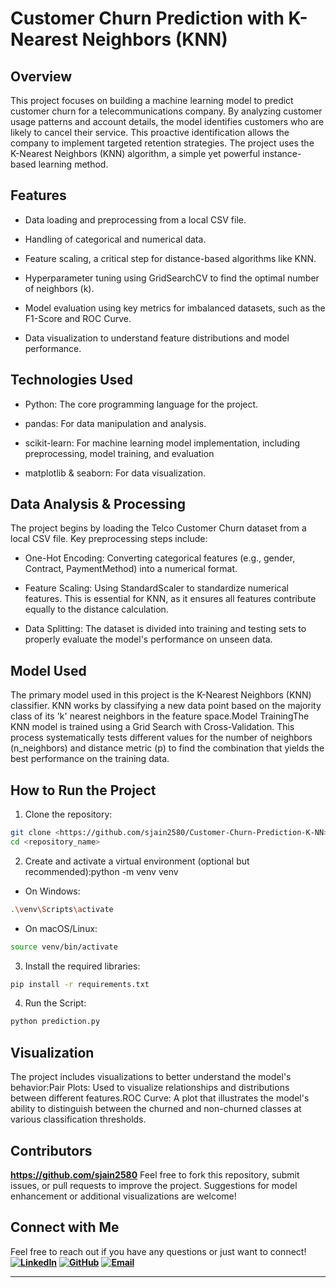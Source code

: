 # Customer Churn Prediction with K-Nearest Neighbors (KNN)

## Overview

This project focuses on building a machine learning model to predict customer churn for a telecommunications company. By analyzing customer usage patterns and account details, the model identifies customers who are likely to cancel their service. This proactive identification allows the company to implement targeted retention strategies. The project uses the K-Nearest Neighbors (KNN) algorithm, a simple yet powerful instance-based learning method.

## Features

- Data loading and preprocessing from a local CSV file.

- Handling of categorical and numerical data.

- Feature scaling, a critical step for distance-based algorithms like KNN.

- Hyperparameter tuning using GridSearchCV to find the optimal number of neighbors (k).

- Model evaluation using key metrics for imbalanced datasets, such as the F1-Score and ROC Curve.

- Data visualization to understand feature distributions and model performance.

## Technologies Used

- Python: The core programming language for the project.

- pandas: For data manipulation and analysis.

- scikit-learn: For machine learning model implementation, including preprocessing, model training, and evaluation

- matplotlib & seaborn: For data visualization.

## Data Analysis & Processing

The project begins by loading the Telco Customer Churn dataset from a local CSV file. Key preprocessing steps include:

- One-Hot Encoding: Converting categorical features (e.g., gender, Contract, PaymentMethod) into a numerical format.

- Feature Scaling: Using StandardScaler to standardize numerical features. This is essential for KNN, as it ensures all features contribute equally to the distance calculation.

- Data Splitting: The dataset is divided into training and testing sets to properly evaluate the model's performance on unseen data.

## Model Used

The primary model used in this project is the K-Nearest Neighbors (KNN) classifier. KNN works by classifying a new data point based on the majority class of its 'k' nearest neighbors in the feature space.Model TrainingThe KNN model is trained using a Grid Search with Cross-Validation. This process systematically tests different values for the number of neighbors (n_neighbors) and distance metric (p) to find the combination that yields the best performance on the training data.

## How to Run the Project

1. Clone the repository:

```bash
git clone <https://github.com/sjain2580/Customer-Churn-Prediction-K-NN>
cd <repository_name>
```

2. Create and activate a virtual environment (optional but recommended):python -m venv venv

- On Windows:
  
```bash
.\venv\Scripts\activate
```

- On macOS/Linux:

```bash
source venv/bin/activate
```

3. Install the required libraries:

```bash
pip install -r requirements.txt
```

4. Run the Script:

```bash
python prediction.py
```

## Visualization

The project includes visualizations to better understand the model's behavior:Pair Plots: Used to visualize relationships and distributions between different features.ROC Curve: A plot that illustrates the model's ability to distinguish between the churned and non-churned classes at various classification thresholds.

## Contributors

**<https://github.com/sjain2580>**
Feel free to fork this repository, submit issues, or pull requests to improve the project. Suggestions for model enhancement or additional visualizations are welcome!

## Connect with Me

Feel free to reach out if you have any questions or just want to connect!
**[![LinkedIn](https://img.shields.io/badge/-LinkedIn-0A66C2?style=flat-square&logo=linkedin&logoColor=white)](https://www.linkedin.com/in/sjain04/)**
**[![GitHub](https://img.shields.io/badge/-GitHub-181717?style=flat-square&logo=github&logoColor=white)](https://github.com/sjain2580)**
**[![Email](https://img.shields.io/badge/-Email-D14836?style=flat-square&logo=gmail&logoColor=white)](mailto:sjain040395@gmail.com)**

---
